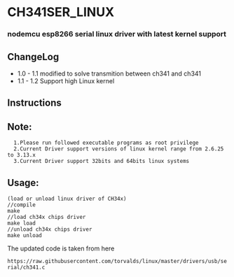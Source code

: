 # CH341SER_LINUX
### nodemcu esp8266 serial linux driver with latest kernel support 
## ChangeLog 
 * 1.0 - 1.1   modified to solve transmition between ch341 and ch341
 * 1.1 - 1.2   Support high Linux kernel
## Instructions

## Note: 
      1.Please run followed executable programs as root privilege
      2.Current Driver support versions of linux kernel range from 2.6.25 to 3.13.x
      3.Current Driver support 32bits and 64bits linux systems

## Usage:
	(load or unload linux driver of CH34x)
	//compile 
	make
	//load ch34x chips driver
	make load
	//unload ch34x chips driver
	make unload


The updated code is taken from here 

`https://raw.githubusercontent.com/torvalds/linux/master/drivers/usb/serial/ch341.c`

